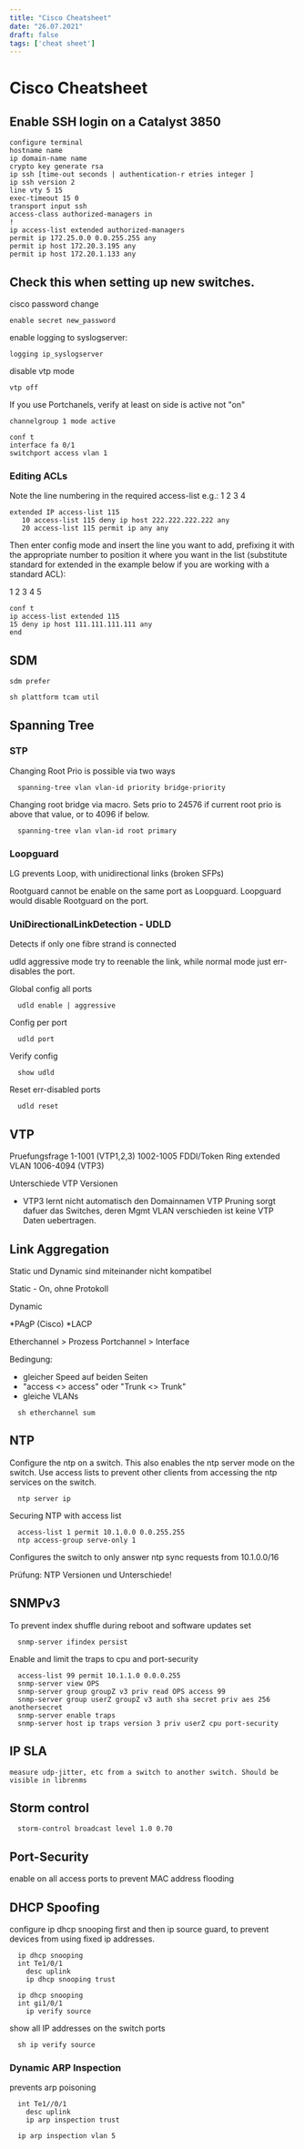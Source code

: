 ```yaml
---
title: "Cisco Cheatsheet"
date: "26.07.2021"
draft: false
tags: ['cheat sheet']
---
```

# Cisco Cheatsheet

## Enable SSH login on a Catalyst 3850
```
configure terminal
hostname name
ip domain-name name
crypto key generate rsa
ip ssh [time-out seconds | authentication-r etries integer ]
ip ssh version 2
line vty 5 15
exec-timeout 15 0
transport input ssh
access-class authorized-managers in
!
ip access-list extended authorized-managers
permit ip 172.25.0.0 0.0.255.255 any
permit ip host 172.20.3.195 any
permit ip host 172.20.1.133 any
```


## Check this when setting up new switches.

cisco password change
```
enable secret new_password
```

enable  logging to syslogserver:
```
logging ip_syslogserver
```
disable vtp mode
```
vtp off
```
If you use Portchanels, verify at least on side is active not "on"
```
channelgroup 1 mode active
```

```
conf t
interface fa 0/1
switchport access vlan 1

```

### Editing ACLs

Note the line numbering in the required access-list e.g.:
1
2
3
4
```
extended IP access-list 115
   10 access-list 115 deny ip host 222.222.222.222 any
   20 access-list 115 permit ip any any
```
Then enter config mode and insert the line you want to add, prefixing it with the appropriate number to position it where you want in the list (substitute standard for extended in the example below if you are working with a standard ACL):

1
2
3
4
5

```
conf t
ip access-list extended 115
15 deny ip host 111.111.111.111 any
end
```
## SDM
```
sdm prefer

sh plattform tcam util
```
## Spanning Tree
### STP

Changing Root Prio is possible via two ways

```
  spanning-tree vlan vlan-id priority bridge-priority
```
Changing root bridge via macro. Sets prio to 24576 if current root prio is above that value, or to 4096 if below.

```
  spanning-tree vlan vlan-id root primary
```

### Loopguard

LG prevents Loop, with unidirectional links (broken SFPs)

Rootguard cannot be enable on the same port as Loopguard. Loopguard would disable Rootguard on the port.

### UniDirectionalLinkDetection - UDLD

Detects if only one fibre strand is connected

udld aggressive mode try to reenable the link, while normal mode just err-disables the port.

Global config all ports
```
  udld enable | aggressive
```
Config per port
```
  udld port
```
Verify config
```
  show udld
```
Reset err-disabled ports
```
  udld reset
```
## VTP

Pruefungsfrage
1-1001 (VTP1,2,3)
1002-1005 FDDI/Token Ring
extended VLAN 1006-4094 (VTP3)

Unterschiede VTP Versionen
* VTP3 lernt nicht automatisch den Domainnamen
VTP Pruning sorgt dafuer das Switches, deren Mgmt VLAN verschieden ist keine VTP Daten uebertragen.

## Link Aggregation

Static und Dynamic sind miteinander nicht kompatibel

Static - On, ohne Protokoll

Dynamic

*PAgP (Cisco)
*LACP


Etherchannel > Prozess
Portchannel > Interface

Bedingung:
* gleicher Speed auf beiden Seiten
* "access <> access" oder "Trunk <> Trunk"
* gleiche VLANs

```
  sh etherchannel sum
```

## NTP

Configure the ntp on a switch. This also enables the ntp server mode on the switch. Use access lists to prevent other clients
from accessing the ntp services on the switch.
```
  ntp server ip
```
Securing NTP with access list
```
  access-list 1 permit 10.1.0.0 0.0.255.255
  ntp access-group serve-only 1
```
Configures the switch to only answer ntp sync requests from 10.1.0.0/16


Prüfung: NTP Versionen und Unterschiede!


## SNMPv3

To prevent index shuffle during reboot and software updates set
```
  snmp-server ifindex persist
```
Enable and limit the traps to cpu and port-security
```
  access-list 99 permit 10.1.1.0 0.0.0.255
  snmp-server view OPS
  snmp-server group groupZ v3 priv read OPS access 99
  snmp-server group userZ groupZ v3 auth sha secret priv aes 256 anothersecret
  snmp-server enable traps
  snmp-server host ip traps version 3 priv userZ cpu port-security
```
## IP SLA
```
measure udp-jitter, etc from a switch to another switch. Should be visible in librenms
```

## Storm control
```
  storm-control broadcast level 1.0 0.70
```
## Port-Security

enable on all access ports to prevent MAC address flooding

## DHCP Spoofing

configure ip dhcp snooping first and then ip source guard, to prevent devices from using fixed ip addresses.
```
  ip dhcp snooping
  int Te1/0/1
    desc uplink
    ip dhcp snooping trust

  ip dhcp snooping
  int gi1/0/1
    ip verify source
```
show all IP addresses on the switch ports
```
  sh ip verify source
```
### Dynamic ARP Inspection

prevents arp poisoning
```
  int Te1//0/1
    desc uplink
    ip arp inspection trust

  ip arp inspection vlan 5
```